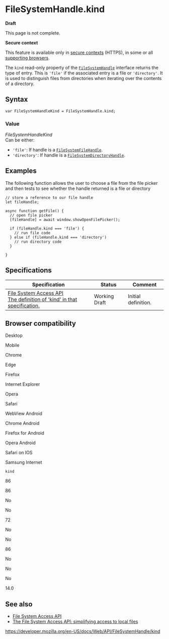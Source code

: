 FileSystemHandle.kind
=====================

**Draft**

This page is not complete.

**Secure context**

This feature is available only in [secure contexts](https://developer.mozilla.org/en-US/docs/Web/Security/Secure_Contexts) (HTTPS), in some or all [supporting browsers](#browser_compatibility).

The `kind` read-only property of the [`FileSystemHandle`](../filesystemhandle) interface returns the type of entry. This is `'file'` if the associated entry is a file or `'directory'`. It is used to distinguish files from directories when iterating over the contents of a directory.

Syntax
------

    var FileSystemHandleKind = FileSystemHandle.kind;

### Value

*FileSystemHandleKind*  
Can be either:

-   `'file'`: If handle is a [`FileSystemFileHandle`](../filesystemfilehandle).
-   `'directory'`: If handle is a [`FileSystemDirectoryHandle`](../filesystemdirectoryhandle).

Examples
--------

The following function allows the user to choose a file from the file picker and then tests to see whether the handle returned is a file or directory

    // store a reference to our file handle
    let fileHandle;

    async function getFile() {
      // open file picker
      [fileHandle] = await window.showOpenFilePicker();

      if (fileHandle.kind === 'file') {
        // run file code
      } else if (fileHandle.kind === 'directory')
        // run directory code
      }

    }

Specifications
--------------

<table><thead><tr class="header"><th>Specification</th><th>Status</th><th>Comment</th></tr></thead><tbody><tr class="odd"><td><a href="https://wicg.github.io/file-system-access/#dom-filesystemhandle-kind">File System Access API<br />
<span class="small">The definition of 'kind' in that specification.</span></a></td><td><span class="spec-wd">Working Draft</span></td><td>Initial definition.</td></tr></tbody></table>

Browser compatibility
---------------------

Desktop

Mobile

Chrome

Edge

Firefox

Internet Explorer

Opera

Safari

WebView Android

Chrome Android

Firefox for Android

Opera Android

Safari on IOS

Samsung Internet

`kind`

86

86

No

No

72

No

No

86

No

No

No

14.0

See also
--------

-   [File System Access API](../file_system_access_api)
-   [The File System Access API: simplifying access to local files](https://web.dev/file-system-access/)

<a href="https://developer.mozilla.org/en-US/docs/Web/API/FileSystemHandle/kind" class="_attribution-link">https://developer.mozilla.org/en-US/docs/Web/API/FileSystemHandle/kind</a>
